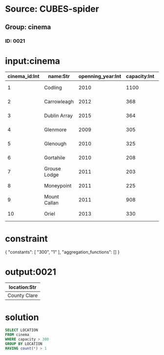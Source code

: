 # Source: CUBES-spider
## Group: cinema
### ID: 0021

# input:cinema

| cinema_id:Int | name:Str | openning_year:Int | capacity:Int | location:Str |
|---|---|---|---|---|
| 1 | Codling | 2010 | 1100 | County Wicklow |
| 2 | Carrowleagh | 2012 | 368 | County Cork |
| 3 | Dublin Array | 2015 | 364 | County Dublin |
| 4 | Glenmore | 2009 | 305 | County Clare |
| 5 | Glenough | 2010 | 325 | County Tipperary |
| 6 | Gortahile | 2010 | 208 | County Laois |
| 7 | Grouse Lodge | 2011 | 203 | County Tipperary |
| 8 | Moneypoint | 2011 | 225 | County Clare |
| 9 | Mount Callan | 2011 | 908 | County Clare |
| 10 | Oriel | 2013 | 330 | County Louth |

# constraint

{
  "constants": [
    "300",
    "1"
  ],
  "aggregation_functions": []
}

# output:0021

| location:Str |
|---|
| County Clare |

# solution

```sql
SELECT LOCATION
FROM cinema
WHERE capacity > 300
GROUP BY LOCATION
HAVING count(*) > 1
```
